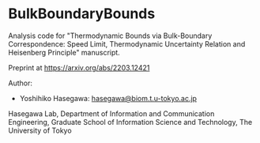 # BulkBoundaryBounds

Analysis code for "Thermodynamic Bounds via Bulk-Boundary Correspondence: Speed Limit, Thermodynamic Uncertainty Relation and Heisenberg Principle" manuscript.

Preprint at https://arxiv.org/abs/2203.12421

Author:

* Yoshihiko Hasegawa: hasegawa@biom.t.u-tokyo.ac.jp

Hasegawa Lab, Department of Information and Communication Engineering,
Graduate School of Information Science and Technology,
The University of Tokyo
